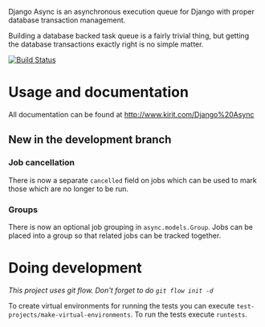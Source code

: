 Django Async is an asynchronous execution queue for Django with proper database transaction management.

Building a database backed task queue is a fairly trivial thing, but getting the database transactions exactly right is no simple matter.

[![Build Status](https://travis-ci.org/KayEss/django-async.png?branch=develop)](https://travis-ci.org/KayEss/django-async)


# Usage and documentation #

All documentation can be found at http://www.kirit.com/Django%20Async

## New in the development branch ##

### Job cancellation ###

There is now a separate `cancelled` field  on jobs which can be used to mark those which are no longer to be run.

### Groups ###

There is now an optional job grouping in `async.models.Group`. Jobs can be placed into a group so that related jobs can be tracked together.

# Doing development #

_This project uses git flow. Don't forget to do `git flow init -d`_

To create virtual environments for running the tests you can execute `test-projects/make-virtual-environments`. To run the tests execute `runtests`.
